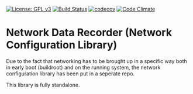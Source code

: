 [![License: GPL v3](https://img.shields.io/badge/License-GPL%20v3-blue.svg)](http://www.gnu.org/licenses/gpl-3.0)
[![Build Status](https://travis-ci.org/SecuredByTHEM/ndr.svg?branch=master)](https://travis-ci.org/SecuredByTHEM/ndr_netcfg) 
[![codecov](https://codecov.io/gh/SecuredByTHEM/ndr_netcfg/branch/master/graph/badge.svg)](https://codecov.io/gh/SecuredByTHEM/ndr_netcfg)
[![Code Climate](https://codeclimate.com/github/SecuredByTHEM/ndr_netcfg/badges/gpa.svg)](https://codeclimate.com/github/SecuredByTHEM/ndr_netcfg)

# Network Data Recorder (Network Configuration Library)
Due to the fact that networking has to be brought up in a specific way both in early boot (buildroot) and on the running system, the network configuration library has been put in a seperate repo.

This library is fully standalone.
